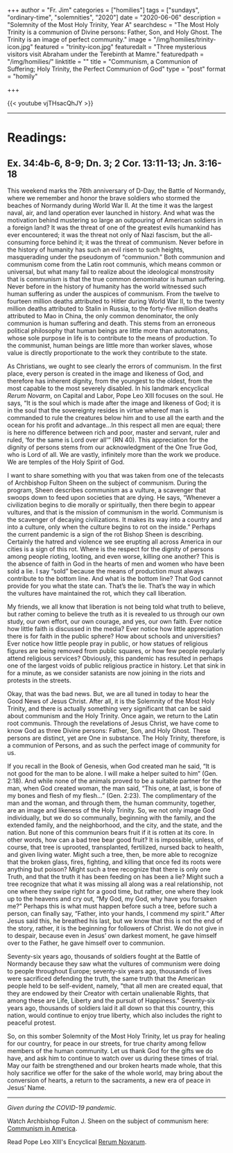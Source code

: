 +++
author = "Fr. Jim"
categories = ["homilies"]
tags = ["sundays", "ordinary-time", "solemnities", "2020"]
date = "2020-06-06"
description = "Solemnity of the Most Holy Trinity, Year A"
searchdesc = "The Most Holy Trinity is a communion of Divine persons: Father, Son, and Holy Ghost. The Trinity is an image of perfect community."
image = "/img/homilies/trinity-icon.jpg"
featured = "trinity-icon.jpg"
featuredalt = "Three mysterious visitors visit Abraham under the Terebinth at Mamre."
featuredpath = "/img/homilies/"
linktitle = ""
title = "Communism, a Communion of Suffering; Holy Trinity, the Perfect Communion of God"
type = "post"
format = "homily"

+++

{{< youtube vjTHsacQhJY >}}

---

# Readings:
## Ex. 34:4b-6, 8-9; Dn. 3; 2 Cor. 13:11-13; Jn. 3:16-18

This weekend marks the 76th anniversary of D-Day, the Battle of Normandy, where we remember and honor the brave soldiers who stormed the beaches of Normandy during World War II. At the time it was the largest naval, air, and land operation ever launched in history. And what was the motivation behind mustering so large an outpouring of American soldiers in a foreign land? It was the threat of one of the greatest evils humankind has ever encountered; it was the threat not only of Nazi fascism, but the all-consuming force behind it; it was the threat of communism. Never before in the history of humanity has such an evil risen to such heights, masquerading under the pseudonym of “communion.” Both communion and communism come from the Latin root communis, which means common or universal, but what many fail to realize about the ideological monstrosity that is communism is that the true common denominator is human suffering. Never before in the history of humanity has the world witnessed such human suffering as under the auspices of communism. From the twelve to fourteen million deaths attributed to Hitler during World War II, to the twenty million deaths attributed to Stalin in Russia, to the forty-five million deaths attributed to Mao in China, the only common denominator, the only communion is human suffering and death. This stems from an erroneous political philosophy that human beings are little more than automatons, whose sole purpose in life is to contribute to the means of production. To the communist, human beings are little more than worker slaves, whose value is directly proportionate to the work they contribute to the state.

As Christians, we ought to see clearly the errors of communism. In the first place, every person is created in the image and likeness of God, and therefore has inherent dignity, from the youngest to the oldest, from the most capable to the most severely disabled. In his landmark encyclical *Rerum Novarm*, on Capital and Labor, Pope Leo XIII focuses on the soul. He says, “It is the soul which is made after the image and likeness of God; it is in the soul that the sovereignty resides in virtue whereof man is commanded to rule the creatures below him and to use all the earth and the ocean for his profit and advantage...In this respect all men are equal; there is here no difference between rich and poor, master and servant, ruler and ruled, ‘for the same is Lord over all’” (RN 40). This appreciation for the dignity of persons stems from our acknowledgment of the One True God, who is Lord of all. We are vastly, infinitely more than the work we produce. We are temples of the Holy Spirit of God.

I want to share something with you that was taken from one of the telecasts of Archbishop Fulton Sheen on the subject of communism. During the program, Sheen describes communism as a vulture, a scavenger that swoops down to feed upon societies that are dying. He says, “Whenever a civilization begins to die morally or spiritually, then there begin to appear vultures, and that is the mission of communism in the world. Communism is the scavenger of decaying civilizations. It makes its way into a country and into a culture, only when the culture begins to rot on the inside.” Perhaps the current pandemic is a sign of the rot Bishop Sheen is describing. Certainly the hatred and violence we see erupting all across America in our cities is a sign of this rot. Where is the respect for the dignity of persons among people rioting, looting, and even worse, killing one another? This is the absence of faith in God in the hearts of men and women who have been sold a lie. I say “sold” because the means of production must always contribute to the bottom line. And what is the bottom line? That God cannot provide for you what the state can. That’s the lie. That’s the way in which the vultures have maintained the rot, which they call liberation.

My friends, we all know that liberation is not being told what truth to believe, but rather coming to believe the truth as it is revealed to us through our own study, our own effort, our own courage, and yes, our own faith. Ever notice how little faith is discussed in the media? Ever notice how little appreciation there is for faith in the public sphere? How about schools and universities? Ever notice how little people pray in public, or how statues of religious figures are being removed from public squares, or how few people regularly attend religious services? Obviously, this pandemic has resulted in perhaps one of the largest voids of public religious practice in history. Let that sink in for a minute, as we consider satanists are now joining in the riots and protests in the streets.

Okay, that was the bad news. But, we are all tuned in today to hear the Good News of Jesus Christ. After all, it is the Solemnity of the Most Holy Trinity, and there is actually something very significant that can be said about communism and the Holy Trinity. Once again, we return to the Latin root communis. Through the revelations of Jesus Christ, we have come to know God as three Divine persons: Father, Son, and Holy Ghost. These persons are distinct, yet are One in substance. The Holy Trinity, therefore, is a communion of Persons, and as such the perfect image of community for us.

If you recall in the Book of Genesis, when God created man he said, “It is not good for the man to be alone. I will make a helper suited to him” (Gen. 2:18). And while none of the animals proved to be a suitable partner for the man, when God created woman, the man said, “This one, at last, is bone of my bones and flesh of my flesh…” (Gen. 2:23). The complimentary of the man and the woman, and through them, the human community, together, are an image and likeness of the Holy Trinity. So, we not only image God individually, but we do so communally, beginning with the family, and the extended family, and the neighborhood, and the city, and the state, and the nation. But none of this communion bears fruit if it is rotten at its core. In other words, how can a bad tree bear good fruit? It is impossible, unless, of course, that tree is uprooted, transplanted, fertilized, nursed back to health, and given living water. Might such a tree, then, be more able to recognize that the broken glass, fires, fighting, and killing that once fed its roots were anything but poison? Might such a tree recognize that there is only one Truth, and that the truth it has been feeding on has been a lie? Might such a tree recognize that what it was missing all along was a real relationship, not one where they swipe right for a good time, but rather, one where they look up to the heavens and cry out, “My God, my God, why have you forsaken me?” Perhaps this is what must happen before such a tree, before such a person, can finally say, “Father, into your hands, I commend my spirit.” After Jesus said this, he breathed his last, but we know that this is not the end of the story, rather, it is the beginning for followers of Christ. We do not give in to despair, because even in Jesus’ own darkest moment, he gave himself over to the Father, he gave himself over to communion.

Seventy-six years ago, thousands of soldiers fought at the Battle of Normandy because they saw what the vultures of communism were doing to people throughout Europe; seventy-six years ago, thousands of lives were sacrificed defending the truth, the same truth that the American people held to be self-evident, namely, "that all men are created equal, that they are endowed by their Creator with certain unalienable Rights, that among these are Life, Liberty and the pursuit of Happiness." Seventy-six years ago, thousands of soldiers laid it all down so that this country, this nation, would continue to enjoy true liberty, which also includes the right to peaceful protest.

So, on this somber Solemnity of the Most Holy Trinity, let us pray for healing for our country, for peace in our streets, for true charity among fellow members of the human community. Let us thank God for the gifts we do have, and ask him to continue to watch over us during these times of trial. May our faith be strengthened and our broken hearts made whole, that this holy sacrifice we offer for the sake of the whole world, may bring about the conversion of hearts, a return to the sacraments, a new era of peace in Jesus’ Name.

---
*Given during the COVID-19 pandemic.*

Watch Archbishop Fulton J. Sheen on the subject of communism here: [Communism in America](https://www.youtube.com/watch?v=w5iUYQ_yF_M).

Read Pope Leo XIII's Encyclical [Rerum Novarum](http://www.vatican.va/content/leo-xiii/en/encyclicals/documents/hf_l-xiii_enc_15051891_rerum-novarum.html).